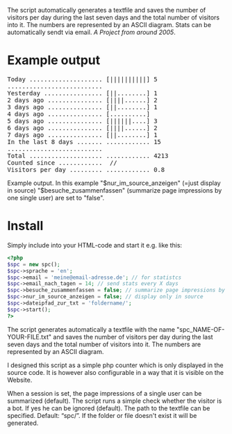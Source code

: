 The script automatically generates a textfile and saves the number of visitors per day during the last seven days and the total number of visitors into it. The numbers are represented by an ASCII diagram. Stats can be automatically sendt via email. *A Project from around 2005*.

# Example output
<pre>
Today .................... [||||||||||] 5
..........................
Yesterday ................ [||........] 1
2 days ago ............... [||||......] 2
3 days ago ............... [||........] 1
4 days ago ............... [..........] 
5 days ago ............... [||||||....] 3
6 days ago ............... [||||......] 2
7 days ago ............... [||........] 1
In the last 8 days ....... ............ 15
..........................
Total .................... ............ 4213
Counted since ............  //
Visitors per day ......... ............ 0.8
</pre>

Example output. In this example "$nur_im_source_anzeigen" (=just display in source) "$besuche_zusammenfassen" (summarize page impressions by one single user) are set to "false".

# Install

Simply include into your HTML-code and start it e.g. like this:

```php
<?php
$spc = new spc();
$spc->sprache = 'en';
$spc->email = 'meine@email-adresse.de'; // for statistcs
$spc->email_nach_tagen = 14; // send stats every X days
$spc->besuche_zusammenfassen = false; // summarize page impressions by one single user
$spc->nur_im_source_anzeigen = false; // display only in source
$spc->dateipfad_zur_txt = 'foldername/';
$spc->start();
?>
```

The script generates automatically a textfile with the name "spc_NAME-OF-YOUR-FILE.txt" and saves the number of visitors per day during the last seven days and the total number of visitors into it.
The numbers are represented by an ASCII diagram.

I designed this script as a simple php counter which is only displayed in the source code.
It is however also configurable in a way that it is visible on the Website.

When a session is set, the page impressions of a single user can be summarized (default).
The script runs a simple check whether the visitor is a bot. If yes he can be ignored (default).
The path to the textfile can be specified. Default: “spc/”. If the folder or file doesn't exist it will be generated.
